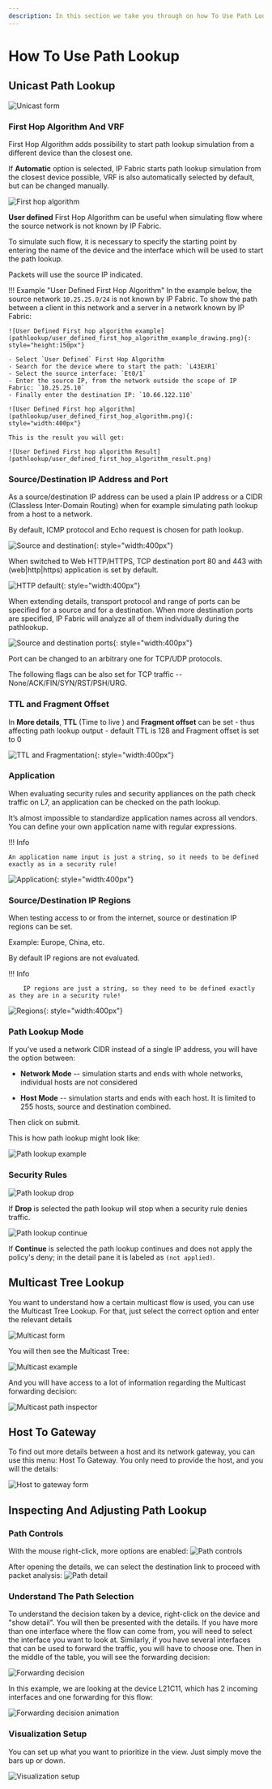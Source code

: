 ```yaml
---
description: In this section we take you through on how To Use Path Look-Up.
---
```


# How To Use Path Lookup

## Unicast Path Lookup

![Unicast form](pathlookup/unicast.png)

### First Hop Algorithm And VRF

First Hop Algorithm adds possibility to start path lookup simulation from a different device than the closest one.

If **Automatic** option is selected, IP Fabric starts path lookup simulation from the closest device possible, VRF is also automatically selected by default, but can be changed manually.

![First hop algorithm](pathlookup/first_hop_algorithm.png)

**User defined** First Hop Algorithm can be useful when simulating flow where the source network is not known by IP Fabric.

To simulate such flow, it is necessary to specify the starting point by entering the name of the device and the interface which will be used to start the path lookup.

Packets will use the source IP indicated.

!!! Example "User Defined First Hop Algorithm"
    In the example below, the source network `10.25.25.0/24` is not known by IP Fabric. To show the path between a client in this network and a server in a network known by IP Fabric:
    
    ![User Defined First hop algorithm example](pathlookup/user_defined_first_hop_algorithm_example_drawing.png){: style="height:150px"}
    
    - Select `User Defined` First Hop Algorithm
    - Search for the device where to start the path: `L43EXR1`
    - Select the source interface: `Et0/1`
    - Enter the source IP, from the network outside the scope of IP Fabric: `10.25.25.10`
    - Finally enter the destination IP: `10.66.122.110`

    ![User Defined First hop algorithm](pathlookup/user_defined_first_hop_algorithm.png){: style="width:400px"}

    This is the result you will get:

    ![User Defined First hop algorithm Result](pathlookup/user_defined_first_hop_algorithm_result.png)

### Source/Destination IP Address and Port

As a source/destination IP address can be used a plain IP address or a CIDR (Classless Inter-Domain Routing) when for example simulating path lookup from a host to a network.

By default, ICMP protocol and Echo request is chosen for path lookup.

![Source and destination](pathlookup/pathlookup_src_dst.jpeg){: style="width:400px"}

When switched to Web HTTP/HTTPS, TCP destination port 80 and 443 with (web|http|https) application is set by default.

![HTTP default](pathlookup/pathlookup_http_default.jpeg){: style="width:400px"}

When extending details, transport protocol and range of ports can be specified for a source and for a destination. When more destination ports are specified, IP Fabric will analyze all of them individually during the pathlookup.

![Source and destination ports](pathlookup/pathlookup_src_dst_port.png){: style="width:400px"}

Port can be changed to an arbitrary one for TCP/UDP protocols.

The following flags can be also set for TCP traffic -- None/ACK/FIN/SYN/RST/PSH/URG.

### TTL and Fragment Offset

In **More details**, **TTL** (Time to live ) and **Fragment offset** can be set - thus affecting path lookup output - default TTL is 128 and Fragment offset is set to 0

![TTL and Fragmentation](pathlookup/pathlookup_ttl_fragment.png){: style="width:400px"}

### Application

When evaluating security rules and security appliances on the path check traffic on L7, an application can be checked on the path lookup.

It’s almost impossible to standardize application names across all vendors. You can define your own application name with regular expressions.


!!! Info

	An application name input is just a string, so it needs to be defined exactly as in a security rule!

![Application](pathlookup/pathlookup_application.png){: style="width:400px"}

### Source/Destination IP Regions

When testing access to or from the internet, source or destination IP regions can be set.

Example: Europe, China, etc.

By default IP regions are not evaluated.

!!! Info

        IP regions are just a string, so they need to be defined exactly as they are in a security rule!

![Regions](pathlookup/pathlookup_src_dst_regions.png){: style="width:400px"}

### Path Lookup Mode

If you’ve used a network CIDR instead of a single IP address, you will have the option between:

- **Network Mode** -- simulation starts and ends with whole networks,
individual hosts are not considered

- **Host Mode** -- simulation starts and ends with each host. It is
limited to 255 hosts, source and destination combined.

Then click on submit.

This is how path lookup might look like:

![Path lookup example](pathlookup/example.png)

### Security Rules

![Path lookup drop](pathlookup/pathlookup_drop.png)

If **Drop** is selected the path lookup will stop when a security rule denies
traffic.

![Path lookup continue](pathlookup/pathlookup_continue.png)

If **Continue** is selected the path lookup continues and does not apply the 
policy's deny; in the detail pane it is labeled as `(not applied)`.

## Multicast Tree Lookup

You want to understand how a certain multicast flow is used, you can use
the Multicast Tree Lookup. For that, just select the correct option and
enter the relevant details

![Multicast form](pathlookup/multicast.png)

You will then see the Multicast Tree:

![Multicast example](pathlookup/multicast_example.png)

And you will have access to a lot of information regarding the Multicast
forwarding decision:

![Multicast path inspector](pathlookup/multicast_path_inspector.png)

## Host To Gateway

To find out more details between a host and its network gateway, you can
use this menu: Host To Gateway. You only need to provide the host, and
you will the details:

![Host to gateway form](pathlookup/host_to_gw.png)

## Inspecting And Adjusting Path Lookup

### Path Controls

With the mouse right-click, more options are enabled:
![Path controls](pathlookup/path_controls.png)

After opening the details, we can select the destination link to proceed with packet analysis:
![Path detail](pathlookup/path_detail.png)

### Understand The Path Selection

To understand the decision taken by a device, right-click on the device
and "show detail". You will then be presented with the details. If you
have more than one interface where the flow can come from, you will need
to select the interface you want to look at. Similarly, if you have
several interfaces that can be used to forward the traffic, you will
have to choose one. Then in the middle of the table, you will see the
forwarding decision:

![Forwarding decision](pathlookup/forwarding_decision.png)

In this example, we are looking at the device L21C11, which has 2
incoming interfaces and one forwarding for this flow:

![Forwarding decision animation](pathlookup/forwarding_decision_animation.gif)

### Visualization Setup

You can set up what you want to prioritize in the view. Just simply move
the bars up or down.

![Visualization setup](pathlookup/visualization_setup_movable.png)
